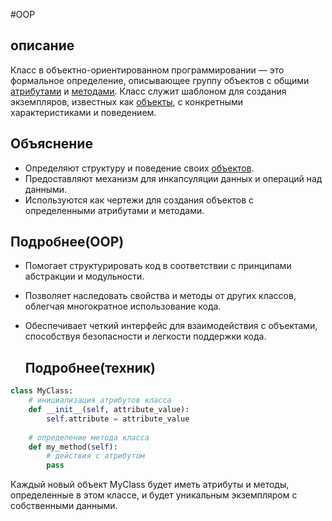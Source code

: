 #OOP
## описание
Класс в объектно-ориентированном программировании — это формальное определение, описывающее группу объектов с общими [атрибутами](Атрибут.md) и [методами](Метод.md). Класс служит шаблоном для создания экземпляров, известных как [объекты](Объект.md), с конкретными характеристиками и поведением.
## Объяснение

- Определяют структуру и поведение своих [объектов](Объект.md).
- Предоставляют механизм для инкапсуляции данных и операций над данными.
- Используются как чертежи для создания объектов с определенными атрибутами и методами.
## Подробнее(OOP)

- Помогает структурировать код в соответствии с принципами абстракции и модульности.
- Позволяет наследовать свойства и методы от других классов, облегчая многократное использование кода.
- Обеспечивает четкий интерфейс для взаимодействия с объектами, способствуя безопасности и легкости поддержки кода.
  
  ## Подробнее(техник)
```python
class MyClass:
    # инициализация атрибутов класса
    def __init__(self, attribute_value):
        self.attribute = attribute_value
        
    # определение метода класса
    def my_method(self):
        # действия с атрибутом
        pass
```

Каждый новый объект MyClass будет иметь атрибуты и методы, определенные в этом классе, и будет уникальным экземпляром с собственными данными.